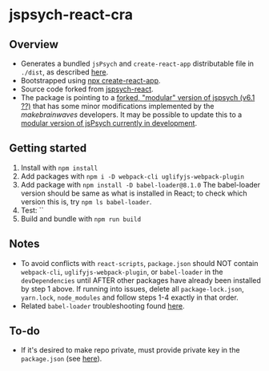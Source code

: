 # jspsych-react-cra

## Overview
* Generates a bundled `jsPsych` and `create-react-app` distributable file in `./dist`, as described [here](https://stackoverflow.com/questions/60604886/bundle-react-app-created-with-npx-create-react-app-to-js-file-using-webpack).
* Bootstrapped using [npx create-react-app](https://reactjs.org/docs/create-a-new-react-app.html).
* Source code forked from [jspsych-react](https://github.com/openexp/jspsych-react).
* The package is pointing to a [forked, "modular" version of jspsych (v6.1 ??)](https://github.com/makebrainwaves/jspsych/tree/modular) that has some minor modifications implemented by the _makebrainwaves_ developers. It may be possible to update this to a [modular version of jsPsych currently in development](https://github.com/jspsych/jsPsych/tree/modularization-extensions).

## Getting started
1. Install with `npm install`
2. Add packages with `npm i -D webpack-cli uglifyjs-webpack-plugin`
3. Add package with `npm install -D babel-loader@8.1.0` The babel-loader version should be same as what is installed in React; to check which version this is, try `npm ls babel-loader`.
4. Test: ``
5. Build and bundle with `npm run build`

## Notes
* To avoid conflicts with `react-scripts`, `package.json` should NOT contain `webpack-cli`, `uglifyjs-webpack-plugin`, or `babel-loader` in the `devDependencies` until AFTER other packages have already been installed by step 1 above. If running into issues, delete all `package-lock.json`, `yarn.lock`, `node_modules` and follow steps 1-4 exactly in that order.
* Related `babel-loader` troubleshooting found [here](https://github.com/storybookjs/storybook/issues/5183).

## To-do
* If it's desired to make repo private, must provide private key in the `package.json` (see [here](https://stackoverflow.com/questions/28728665/how-to-use-private-github-repo-as-npm-dependency)).
